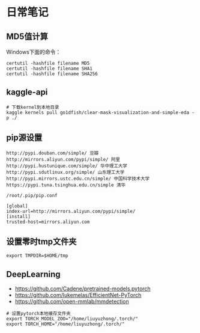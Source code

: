 # 日常笔记

## MD5值计算

Windows下面的命令：
```
certutil -hashfile filename MD5
certutil -hashfile filename SHA1
certutil -hashfile filename SHA256
```

## kaggle-api

```
# 下载kernel到本地目录
kaggle kernels pull go1dfish/clear-mask-visualization-and-simple-eda -p ./
```

## pip源设置

```
http://pypi.douban.com/simple/ 豆瓣
http://mirrors.aliyun.com/pypi/simple/ 阿里
http://pypi.hustunique.com/simple/ 华中理工大学
http://pypi.sdutlinux.org/simple/ 山东理工大学
http://pypi.mirrors.ustc.edu.cn/simple/ 中国科学技术大学
https://pypi.tuna.tsinghua.edu.cn/simple 清华
```

```
/root/.pip/pip.conf

[global]  
index-url=http://mirrors.aliyun.com/pypi/simple/  
[install]  
trusted-host=mirrors.aliyun.com
```

## 设置零时tmp文件夹

```
export TMPDIR=$HOME/tmp
```

## DeepLearning

- https://github.com/Cadene/pretrained-models.pytorch
- https://github.com/lukemelas/EfficientNet-PyTorch
- https://github.com/open-mmlab/mmdetection

```
# 设置pytorch本地缓存文件夹
export TORCH_MODEL_ZOO="/home/liuyuzhong/.torch/"
export TORCH_HOME="/home/liuyuzhong/.torch/"
```

